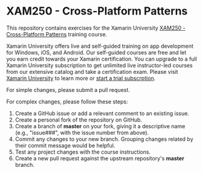 # XAM250 - Cross-Platform Patterns

This repository contains exercises for the Xamarin University [XAM250 - Cross-Platform Patterns](https://university.xamarin.com/classes/track/all#xam250-crossplatformpatterns) training course.

Xamarin University offers live and self-guided training on app development for Windows, iOS, and Android. Our self-guided courses are free and let you earn credit towards your Xamarin certification. You can upgrade to a full Xamarin University subscription to get unlimited live instructor-led courses from our extensive catalog and take a certification exam. Please visit [Xamarin University](https://university.xamarin.com/) to learn more or [start a trial subscrption](https://www.xamarin.com/university#request-trial).

For simple changes, please submit a pull request.

For complex changes, please follow these steps:

1. Create a GitHub issue or add a relevant comment to an existing issue.
2. Create a personal fork of the repository on GitHub.
3. Create a branch of **master** on your fork, giving it a descriptive name (e.g., "issue###", with the issue number from above).
4. Commit any changes to your new branch. Grouping changes related by their commit message would be helpful.
5. Test any project changes with the course instructions.
6. Create a new pull request against the upstream repository's **master** branch.
